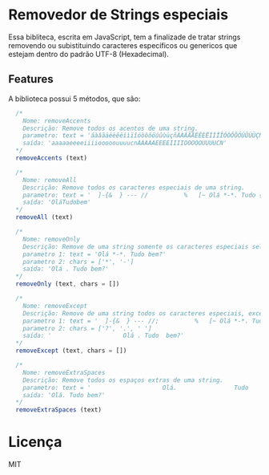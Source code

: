 # Removedor de Strings especiais

Essa bibliteca, escrita em JavaScript, tem a finalizade de tratar strings removendo ou subistituindo caracteres específicos ou genericos que estejam dentro do padrão UTF-8 (Hexadecimal).

## Features

A biblioteca possui 5 métodos, que são:

```javascript
  /*
    Nome: removeAccents
    Descrição: Remove todos os acentos de uma string.
    parametro: text = 'áàâãäéèêëíìïîóòôõöúûùüçñÁÀÂÃÄÉÊÈËÍÌÏÎÓÒÔÕÖÚÛÙÜÇÑ'
    saída: 'aaaaaeeeeiiiiooooouuuucnAAAAAEEEEIIIIOOOOOUUUUCN'
  */
  removeAccents (text)

  /*
    Nome: removeAll
    Descrição: Remove todos os caracteres especiais de uma string.
    parametro: text = '  ]-{&  } --- //          %   [~ Olá *-*. Tudo {[ bem?'
    saída: 'OláTudobem'
  */
  removeAll (text)

  /*
    Nome: removeOnly
    Descrição: Remove de uma string somente os caracteres especiais selecionados.
    parametro 1: text = 'Olá *-*. Tudo bem?'
    parametro 2: chars = ['*', '-']
    saída: 'Olá . Tudo bem?'
  */
  removeOnly (text, chars = [])

  /*
    Nome: removeExcept
    Descrição: Remove de uma string todos os caracteres especiais, exceto os selecionados.
    parametro 1: text = '  ]-{&  } --- //;          %   [~ Olá *-*. Tudo {[ bem?'
    parametro 2: chars = ['?', '.', ' ']
    saída: '                    Olá . Tudo  bem?'
  */
  removeExcept (text, chars = [])

  /*
    Nome: removeExtraSpaces
    Descrição: Remove todos os espaços extras de uma string.
    parametro: text = '                    Olá.                Tudo      bem?'
    saída: 'Olá. Tudo bem?'
  */
  removeExtraSpaces (text)
```

# Licença

MIT
